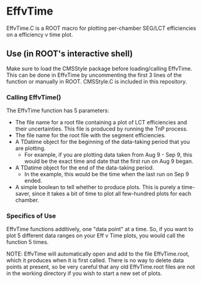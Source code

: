 # EffvTime

EffvTime.C is a ROOT macro for plotting per-chamber SEG/LCT efficiencies on a efficiency v time plot.

## Use (in ROOT's interactive shell)
Make sure to load the CMSStyle package before loading/calling EffvTime. This can be done in EffvTime by uncommenting the first 3 lines of the function or manually in ROOT. CMSStyle.C is included in this repository.

### Calling EffvTime()
The EffvTime function has 5 parameters:
- The file name for a root file containing a plot of LCT efficiencies and their uncertainties. This file is produced by running the TnP process.
- The file name for the root file with the segment efficiencies.
- A TDatime object for the beginning of the data-taking period that you are plotting.
  - For example, if you are plotting data taken from Aug 9 - Sep 9, this would be the exact time and date that the first run on Aug 9 began.
- A TDatime object for the end of the data-taking period.
  - In the example, this would be the time when the last run on Sep 9 ended.
- A simple boolean to tell whether to produce plots. This is purely a time-saver, since it takes a bit of time to plot all few-hundred plots for each chamber.

### Specifics of Use
EffvTime functions additively, one "data point" at a time. So, if you want to plot 5 different data ranges on your Eff v Time plots, you would call the function 5 times.

NOTE: EffvTime will automatically open and add to the file EffvTime.root, which it produces when it is first called. There is no way to delete data points at present, so be very careful that any old EffvTime.root files are not in the working directory if you wish to start a new set of plots.


